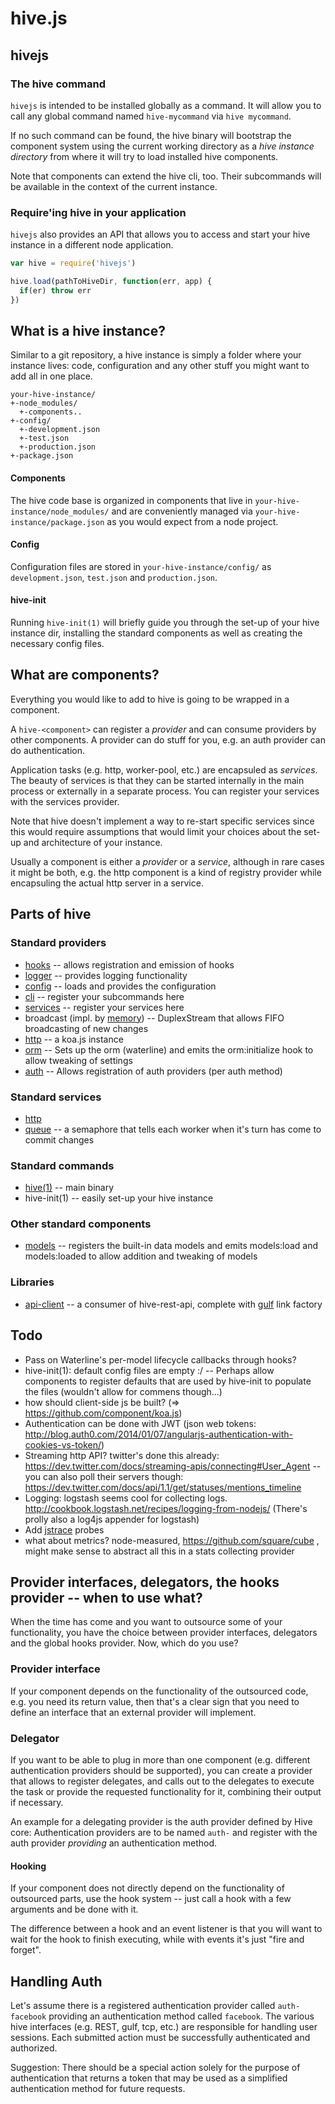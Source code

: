 # hive.js

## hivejs

### The hive command
`hivejs` is intended to be installed globally as a command.
It will allow you to call any global command named `hive-mycommand` via `hive mycommand`.

If no such command can be found, the hive binary will bootstrap the component system using the
current working directory as a *hive instance directory* from where it will try to load
installed hive components.

Note that components can extend the hive cli, too. Their subcommands will be available
in the context of the current instance.

### Require'ing hive in your application
`hivejs` also provides an API that allows you to access and start your hive instance in a different node application.

```js
var hive = require('hivejs')

hive.load(pathToHiveDir, function(err, app) {
  if(er) throw err
})
```

## What is a hive instance?
Similar to a git repository, a hive instance is simply a folder where your instance lives:
code, configuration and any other stuff you might want to add all in one place.

```
your-hive-instance/
+-node_modules/
  +-components..
+-config/
  +-development.json
  +-test.json
  +-production.json
+-package.json
```

#### Components
The hive code base is organized in components that live in `your-hive-instance/node_modules/` and
are conveniently managed via `your-hive-instance/package.json` as you would expect from a node project.

#### Config
Configuration files are stored in `your-hive-instance/config/` as `development.json`, `test.json` and `production.json`.

#### hive-init
Running `hive-init(1)` will briefly guide you through the set-up of your hive instance dir, installing
the standard components as well as creating the necessary config files.


## What are components?
Everything you would like to add to hive is going to be wrapped in a component.

A `hive-<component>` can register a *provider* and can consume providers by other components.
A provider can do stuff for you, e.g. an auth provider can do authentication.

Application tasks (e.g. http, worker-pool, etc.) are encapsuled as *services*.
The beauty of services is that they can be started internally in the main
process or externally in a separate process. You can register your services with
the services provider.

Note that hive doesn't implement a way to re-start specific services since this
would require assumptions that would limit your choices about the set-up and
architecture of your instance.

Usually a component is either a *provider* or a *service*, although in rare cases it might be both, e.g. the http component is a kind of registry provider
while encapsuling the actual http server in a service.

## Parts of hive

### Standard providers
 * [hooks](https://github.com/hivejs/hive-hooks) -- allows registration and emission of hooks
 * [logger](https://github.com/hivejs/hive-logger) -- provides logging functionality
 * [config](https://github.com/hivejs/hive-config) -- loads and provides the configuration
 * [cli](https://github.com/hivejs/hive-cli) -- register your subcommands here
 * [services](https://github.com/hivejs/hive-services) -- register your services here
 * broadcast (impl. by [memory](https://github.com/hivejs/hive-broadcast-memory)) -- DuplexStream that allows FIFO broadcasting of new changes
 * [http](https://github.com/hivejs/hive-http) -- a koa.js instance
 * [orm](https://github.com/hivejs/hive-orm) -- Sets up the orm (waterline) and emits the orm:initialize hook to allow tweaking of settings
 * [auth](https://github.com/hivejs/hive-auth) -- Allows registration of auth providers (per auth method)

### Standard services
 * [http](https://github.com/hivejs/hive-http)
 * [queue](https://github.com/hivejs/hive-queue) -- a semaphore that tells each worker when it's turn has come to commit changes

### Standard commands
 * [hive(1)](https://github.com/hivejs/hive) -- main binary
 * hive-init(1) -- easily set-up your hive instance

### Other standard components
 * [models](https://github.com/hivejs/hive-models) -- registers the built-in data models and emits models:load and models:loaded to allow addition and tweaking of models

### Libraries
 * [api-client](https://github.com/hivejs/api-client) -- a consumer of hive-rest-api, complete with [gulf](http://github.com/marcelklehr/gulf) link factory

## Todo
 * Pass on Waterline's per-model lifecycle callbacks through hooks?
 * hive-init(1): default config files are empty :/ -- Perhaps allow components to register defaults that are used by hive-init to populate the files (wouldn't allow for commens though...)
 * how should client-side js be built? (=> https://github.com/component/koa.js)
 * Authentication can be done with JWT (json web tokens: http://blog.auth0.com/2014/01/07/angularjs-authentication-with-cookies-vs-token/)
 * Streaming http API? twitter's done this already: https://dev.twitter.com/docs/streaming-apis/connecting#User_Agent -- you can also poll their servers though: https://dev.twitter.com/docs/api/1.1/get/statuses/mentions_timeline
 * Logging: logstash seems cool for collecting logs. http://cookbook.logstash.net/recipes/logging-from-nodejs/ (There's prolly also a log4js appender for logstash)
 * Add [jstrace](https://github.com/jstrace/jstrace) probes
 * what about metrics? node-measured, https://github.com/square/cube , might make sense to abstract all this in a stats collecting provider




## Provider interfaces, delegators, the hooks provider -- when to use what?
When the time has come and you want to outsource some of your functionality, you have the choice between provider interfaces, delegators and the global hooks provider. Now, which do you use?

### Provider interface
If your component depends on the functionality of the outsourced code, e.g. you need its return value, then that's a clear sign that you need to define an interface that an external provider will implement.

### Delegator
If you want to be able to plug in more than one component (e.g. different authentication providers should be supported), you can create a provider that allows to register delegates, and calls out to the delegates to execute the task or provide the requested functionality  for it, combining their output if necessary.

An example for a delegating provider is the auth provider defined by Hive core: Authentication providers are to be named `auth-` and register with the auth provider *providing* an authentication method.

#### Hooking
If your component does not directly depend on the functionality of outsourced parts, use the hook system -- just call a hook with a few arguments and be done with it.

The difference between a hook and an event listener is that you will want to wait for the hook to finish executing, while with events it's just "fire and forget".


## Handling Auth
Let's assume there is a registered authentication provider called `auth-facebook` providing an authentication method called `facebook`.
The various hive interfaces (e.g. REST, gulf, tcp, etc.) are responsible for handling user sessions. Each submitted action must be successfully authenticated and authorized.

Suggestion:
There should be a special action solely for the purpose of authentication that returns a token that may be used as a simplified authentication method for future requests.